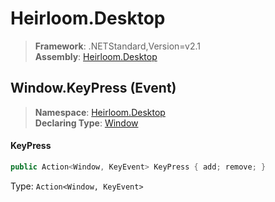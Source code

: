 # Heirloom.Desktop

> **Framework**: .NETStandard,Version=v2.1  
> **Assembly**: [Heirloom.Desktop][0]

## Window.KeyPress (Event)

> **Namespace**: [Heirloom.Desktop][0]  
> **Declaring Type**: [Window][1]

#### KeyPress

```cs
public Action<Window, KeyEvent> KeyPress { add; remove; }
```

Type: `Action<Window, KeyEvent>`

[0]: ../../../Heirloom.Desktop.md
[1]: ../Window.md

